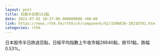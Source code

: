 ```yaml
---
layout: post
title: 日股半日跌151點
date: 2021-07-01 10:37:09.000000000 +08:00
link: https://news.rthk.hk/rthk/ch/component/k2/1598636-20210701.htm
categories: rthk
---
```


日本股市半日跌過百點，日經平均指數上午收市報28640點，跌151點，跌幅0.53%。
